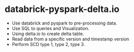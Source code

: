 # databrick-pyspark-delta.io
- Use databrick and pyspark to pre-processing data.
- Use SQL to queries and Visualization.
- Using delta.io to create delta table.
- Read data from a specific version and timestamp version
- Perform SCD type 1, type 2, type 3.
  
